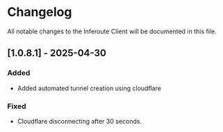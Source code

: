 # Changelog

All notable changes to the Inferoute Client will be documented in this file.


## [1.0.8.1] - 2025-04-30

### Added

- Added automated tunnel creation using cloudflare


### Fixed

- Cloudflare disconnecting after 30 seconds.

